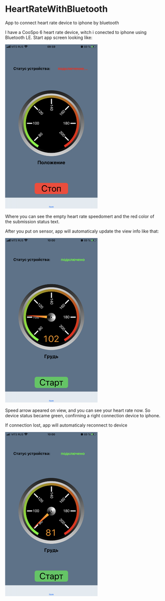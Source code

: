 # HeartRateWithBluetooth
App to connect heart rate device to iphone by bluetooth

I have a CooSpo 6 heart rate device, witch i conected to iphone using Bluetooth LE.
Start app screen looking like:

<img src="https://github.com/Serzherio/HeartRateWithBluetooth/blob/main/Screenshotes/1.PNG" width="300" />

Where you can see the empty heart rate speedomert and the red color of the submission status text.

After you put on sensor, app will automaticaly update the view info like that:

<img src="https://github.com/Serzherio/HeartRateWithBluetooth/blob/main/Screenshotes/2.PNG" width="300" />

Speed arrow apeared on view, and you can see your heart rate now. So device status became green, confirning a right connection device to iphone.

If connection lost, app will automaticaly reconnect to device

<img src="https://github.com/Serzherio/HeartRateWithBluetooth/blob/main/Screenshotes/3.PNG" width="300" />
